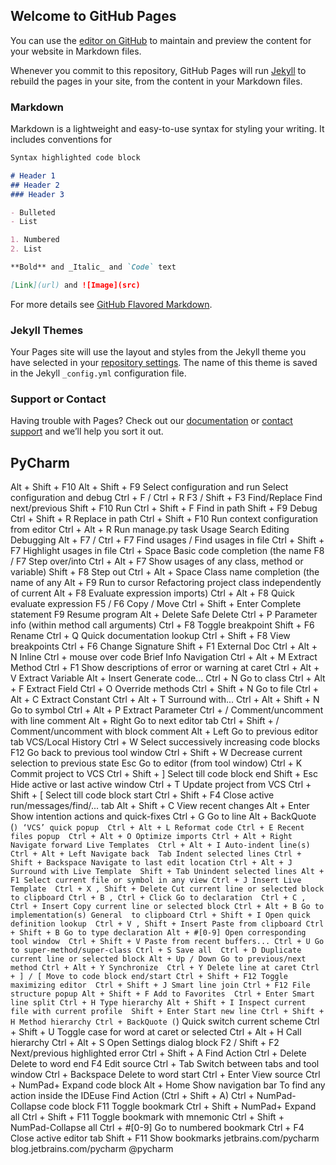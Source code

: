 ## Welcome to GitHub Pages

You can use the [editor on GitHub](https://github.com/vgfeng/shortcut_map/edit/master/README.md) to maintain and preview the content for your website in Markdown files.

Whenever you commit to this repository, GitHub Pages will run [Jekyll](https://jekyllrb.com/) to rebuild the pages in your site, from the content in your Markdown files.

### Markdown

Markdown is a lightweight and easy-to-use syntax for styling your writing. It includes conventions for

```markdown
Syntax highlighted code block

# Header 1
## Header 2
### Header 3

- Bulleted
- List

1. Numbered
2. List

**Bold** and _Italic_ and `Code` text

[Link](url) and ![Image](src)
```

For more details see [GitHub Flavored Markdown](https://guides.github.com/features/mastering-markdown/).

### Jekyll Themes

Your Pages site will use the layout and styles from the Jekyll theme you have selected in your [repository settings](https://github.com/vgfeng/shortcut_map/settings). The name of this theme is saved in the Jekyll `_config.yml` configuration file.

### Support or Contact

Having trouble with Pages? Check out our [documentation](https://help.github.com/categories/github-pages-basics/) or [contact support](https://github.com/contact) and we’ll help you sort it out.

## PyCharm
Alt + Shift + F10 
Alt + Shift + F9 
Select configuration and run 
Select configuration and debug 
Ctrl + F / Ctrl + R 
F3 / Shift + F3 
Find/Replace 
Find next/previous 
Shift + F10 Run Ctrl + Shift + F Find in path 
Shift + F9 Debug Ctrl + Shift + R Replace in path 
Ctrl + Shift + F10 Run context configuration from editor 
Ctrl + Alt + R Run manage.py task Usage Search 
Editing Debugging Alt + F7 / Ctrl + F7 Find usages / Find usages in file 
Ctrl + Shift + F7 Highlight usages in file 
Ctrl + Space Basic code completion (the name F8 / F7 Step over/into Ctrl + Alt + F7 Show usages 
of any class, method or variable) Shift + F8 Step out 
Ctrl + Alt + Space Class name completion (the name of any Alt + F9 Run to cursor Refactoring 
project class independently of current Alt + F8 Evaluate expression 
imports) Ctrl + Alt + F8 Quick evaluate expression F5 / F6 Copy / Move 
Ctrl + Shift + Enter Complete statement F9 Resume program Alt + Delete Safe Delete 
Ctrl + P Parameter info (within method call arguments) Ctrl + F8 Toggle breakpoint Shift + F6 Rename 
Ctrl + Q Quick documentation lookup Ctrl + Shift + F8 View breakpoints Ctrl + F6 Change Signature 
Shift + F1 External Doc Ctrl + Alt + N Inline 
Ctrl + mouse over code Brief Info Navigation Ctrl + Alt + M Extract Method 
Ctrl + F1 Show descriptions of error or warning at caret Ctrl + Alt + V Extract Variable 
Alt + Insert Generate code... Ctrl + N Go to class Ctrl + Alt + F Extract Field 
Ctrl + O Override methods Ctrl + Shift + N Go to file Ctrl + Alt + C Extract Constant 
Ctrl + Alt + T Surround with... Ctrl + Alt + Shift + N Go to symbol Ctrl + Alt + P Extract Parameter 
Ctrl + / Comment/uncomment with line comment Alt + Right Go to next editor tab 
Ctrl + Shift + / Comment/uncomment with block comment Alt + Left Go to previous editor tab VCS/Local History 
Ctrl + W Select successively increasing code blocks F12 Go back to previous tool window 
Ctrl + Shift + W Decrease current selection to previous state Esc Go to editor (from tool window) Ctrl + K Commit project to VCS 
Ctrl + Shift + ] Select till code block end Shift + Esc Hide active or last active window Ctrl + T Update project from VCS 
Ctrl + Shift + [ Select till code block start Ctrl + Shift + F4 Close active run/messages/find/... tab Alt + Shift + C View recent changes 
Alt + Enter Show intention actions and quick-fixes Ctrl + G Go to line Alt + BackQuote (`) ‘VCS’ quick popup 
Ctrl + Alt + L Reformat code Ctrl + E Recent files popup 
Ctrl + Alt + O Optimize imports Ctrl + Alt + Right Navigate forward Live Templates 
Ctrl + Alt + I Auto-indent line(s) Ctrl + Alt + Left Navigate back 
Tab Indent selected lines Ctrl + Shift + Backspace Navigate to last edit location Ctrl + Alt + J Surround with Live Template 
Shift + Tab Unindent selected lines Alt + F1 Select current file or symbol in any view Ctrl + J Insert Live Template 
Ctrl + X , Shift + Delete Cut current line or selected block to clipboard Ctrl + B , Ctrl + Click Go to declaration 
Ctrl + C , Ctrl + Insert Copy current line or selected block Ctrl + Alt + B Go to implementation(s) General 
to clipboard Ctrl + Shift + I Open quick definition lookup 
Ctrl + V , Shift + Insert Paste from clipboard Ctrl + Shift + B Go to type declaration Alt + #[0-9] Open corresponding tool window 
Ctrl + Shift + V Paste from recent buffers... Ctrl + U Go to super-method/super-class Ctrl + S Save all 
Ctrl + D Duplicate current line or selected block Alt + Up / Down Go to previous/next method Ctrl + Alt + Y Synchronize 
Ctrl + Y Delete line at caret Ctrl + ] / [ Move to code block end/start Ctrl + Shift + F12 Toggle maximizing editor 
Ctrl + Shift + J Smart line join Ctrl + F12 File structure popup Alt + Shift + F Add to Favorites 
Ctrl + Enter Smart line split Ctrl + H Type hierarchy Alt + Shift + I Inspect current file with current profile 
Shift + Enter Start new line Ctrl + Shift + H Method hierarchy Ctrl + BackQuote (`) Quick switch current scheme 
Ctrl + Shift + U Toggle case for word at caret or selected Ctrl + Alt + H Call hierarchy Ctrl + Alt + S Open Settings dialog 
block F2 / Shift + F2 Next/previous highlighted error Ctrl + Shift + A Find Action 
Ctrl + Delete Delete to word end F4 Edit source Ctrl + Tab Switch between tabs and tool window 
Ctrl + Backspace Delete to word start Ctrl + Enter View source 
Ctrl + NumPad+ Expand code block Alt + Home Show navigation bar To find any action inside the IDEuse Find Action (Ctrl + Shift + A) 
Ctrl + NumPad-Collapse code block F11 Toggle bookmark 
Ctrl + Shift + NumPad+ Expand all Ctrl + Shift + F11 Toggle bookmark with mnemonic 
Ctrl + Shift + NumPad-Collapse all Ctrl + #[0-9] Go to numbered bookmark 
Ctrl + F4 Close active editor tab Shift + F11 Show bookmarks jetbrains.com/pycharm blog.jetbrains.com/pycharm @pycharm 

